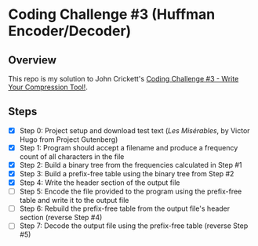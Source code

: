 # Coding Challenge #3 (Huffman Encoder/Decoder)

## Overview

This repo is my solution to John Crickett's [Coding Challenge #3 - Write Your Compression Tool!](https://codingchallenges.fyi/challenges/challenge-huffman).

## Steps

- [x] Step 0: Project setup and download test text (_Les Misérables_, by Victor Hugo from Project Gutenberg)
- [x] Step 1: Program should accept a filename and produce a frequency count of all characters in the file
- [x] Step 2: Build a binary tree from the frequencies calculated in Step #1
- [x] Step 3: Build a prefix-free table using the binary tree from Step #2
- [x] Step 4: Write the header section of the output file
- [ ] Step 5: Encode the file provided to the program using the prefix-free table and write it to the output file
- [ ] Step 6: Rebuild the prefix-free table from the output file's header section (reverse Step #4)
- [ ] Step 7: Decode the output file using the prefix-free table (reverse Step #5)
